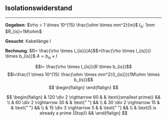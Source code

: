 ## Isolationswiderstand
___
**Gegeben**:
$\rho = 1 \times 10^{15} \frac{\ohm \times mm^2}{m}$
$l_{is}$: $1mm$
$R_{is}=1M\ohm$

**Gesucht**:
Kabellänge $l$

**Rechnung**:
$R= \frac{\rho \times l_{is}}{A}$$=\frac{\rho \times l_{is}}{l \times b_{is}}$
$A=b_{is} \times l$

$$l= \frac{\rho \times l_{is}}{R \times b_{is}}$$
$$l=\frac{1 \times 10^{15} \frac{\ohm \times mm^2}{l_{is}}}{1M\ohm \times b_{is}}$$
$$
\begin{flalign}
\end{flalign}
$$


$$
\begin{flalign}
& 120 \div 2 \rightarrow 60 & & \text{(smallest prime)} && \\
& 60 \div 2 \rightarrow 30 & & \text{" "} && \\
& 30 \div 2 \rightarrow 15 & & \text{" "} && \\
& 15 \div 3 \rightarrow 5 & & \text{" "} && \\
& \text{5 is already a prime (Stop)} &&
\end{flalign}
$$